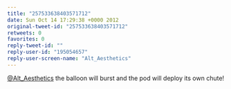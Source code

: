 ```yaml
---
title: "257533638403571712"
date: Sun Oct 14 17:29:38 +0000 2012
original-tweet-id: "257533638403571712"
retweets: 0
favorites: 0
reply-tweet-id: ""
reply-user-id: "195054657"
reply-user-screen-name: "Alt_Aesthetics"
---
```

<a href="https://twitter.com/Alt_Aesthetics">@Alt_Aesthetics</a> the balloon will burst and the pod will deploy its own chute!
